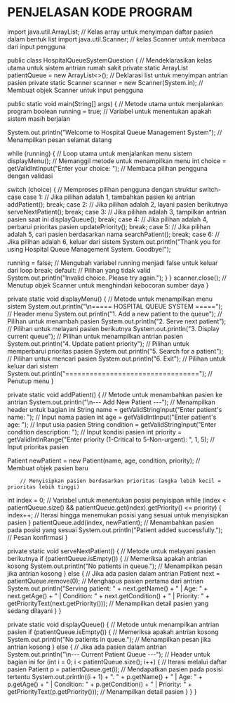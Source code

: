 # PENJELASAN KODE PROGRAM 

import java.util.ArrayList;                                             // Kelas array untuk menyimpan daftar pasien dalam bentuk list
import java.util.Scanner;                                               // kelas Scanner untuk membaca dari input pengguna

public class HospitalQueueSystemQuestion {                             // Mendeklarasikan kelas utama untuk sistem antrian rumah sakit
private static ArrayList<Patient> patientQueue = new ArrayList<>();    // Deklarasi list untuk menyimpan antrian pasien
private static Scanner scanner = new Scanner(System.in);               // Membuat objek Scanner untuk input pengguna

public static void main(String[] args) {                              // Metode utama untuk menjalankan program
boolean running = true;                                               // Variabel untuk menentukan apakah sistem masih berjalan

System.out.println("Welcome to Hospital Queue Management System");    // Menampilkan pesan selamat datang

while (running) {                                                     // Loop utama untuk menjalankan menu sistem
displayMenu(); // Memanggil metode untuk menampilkan menu
int choice = getValidIntInput("Enter your choice: ");                // Membaca pilihan pengguna dengan validasi

switch (choice) {                                                    // Memproses pilihan pengguna dengan struktur switch-case
case 1:                           // Jika pilihan adalah 1, tambahkan pasien ke antrian
addPatient(); 
break;
case 2:                          // Jika pilihan adalah 2, layani pasien berikutnya
serveNextPatient();
break;
case 3:                         // Jika pilihan adalah 3, tampilkan antrian pasien saat ini
displayQueue();
break;
case 4:                        // Jika pilihan adalah 4, perbarui prioritas pasien
updatePriority();
break;
case 5:                       // Jika pilihan adalah 5, cari pasien berdasarkan nama
searchPatient();
break;
case 6:                      // Jika pilihan adalah 6, keluar dari sistem
System.out.println("Thank you for using Hospital Queue Management System. Goodbye!");

running = false;                                                     // Mengubah variabel running menjadi false untuk keluar dari loop
break;
default:                                                            // Pilihan yang tidak valid
System.out.println("Invalid choice. Please try again.");
  }
}
scanner.close();                                                   // Menutup objek Scanner untuk menghindari kebocoran sumber daya
  }

private static void displayMenu() {                               // Metode untuk menampilkan menu sistem
System.out.println("\n===== HOSPITAL QUEUE SYSTEM =====");        // Header menu
System.out.println("1. Add a new patient to the queue");          // Pilihan untuk menambah pasien
System.out.println("2. Serve next patient");                      // Pilihan untuk melayani pasien berikutnya
System.out.println("3. Display current queue");                   // Pilihan untuk menampilkan antrian pasien
System.out.println("4. Update patient priority");                 // Pilihan untuk memperbarui prioritas pasien
System.out.println("5. Search for a patient");                    // Pilihan untuk mencari pasien
System.out.println("6. Exit");                                    // Pilihan untuk keluar dari sistem
System.out.println("=================================");          // Penutup menu
    }

private static void addPatient() {                                                         // Metode untuk menambahkan pasien ke antrian
System.out.println("\n--- Add New Patient ---");                                           // Menampilkan header untuk bagian ini
String name = getValidStringInput("Enter patient's name: ");                               // Input nama pasien
int age = getValidIntInput("Enter patient's age: ");                                       // Input usia pasien
String condition = getValidStringInput("Enter condition description: ");                   // Input kondisi pasien
int priority = getValidIntInRange("Enter priority (1-Critical to 5-Non-urgent): ", 1, 5);  // Input prioritas pasien

Patient newPatient = new Patient(name, age, condition, priority);                                  // Membuat objek pasien baru

        // Menyisipkan pasien berdasarkan prioritas (angka lebih kecil = prioritas lebih tinggi)
int index = 0;                                                                                     // Variabel untuk menentukan posisi penyisipan
while (index < patientQueue.size() && patientQueue.get(index).getPriority() <= priority) {
index++;                                                                                           // Iterasi hingga menemukan posisi yang sesuai untuk menyisipkan pasien
}
patientQueue.add(index, newPatient);                                                               // Menambahkan pasien pada posisi yang sesuai
System.out.println("Patient added successfully."); // Pesan konfirmasi
}

private static void serveNextPatient() {                                                 // Metode untuk melayani pasien berikutnya
if (patientQueue.isEmpty()) {                                                            // Memeriksa apakah antrian kosong
System.out.println("No patients in queue.");                                             // Menampilkan pesan jika antrian kosong
} else { // Jika ada pasien dalam antrian
Patient next = patientQueue.remove(0);                                                  // Menghapus pasien pertama dari antrian
System.out.println("Serving patient: " + next.getName() +
                " | Age: " + next.getAge() +
                " | Condition: " + next.getCondition() +
                " | Priority: " + getPriorityText(next.getPriority()));                 // Menampilkan detail pasien yang sedang dilayani
        }
    }

private static void displayQueue() {                                                   // Metode untuk menampilkan antrian pasien
if (patientQueue.isEmpty()) {                                                          // Memeriksa apakah antrian kosong
System.out.println("No patients in queue.");                                           // Menampilkan pesan jika antrian kosong
} else {                                                                               // Jika ada pasien dalam antrian
System.out.println("\n--- Current Patient Queue ---");                                 // Header untuk bagian ini
for (int i = 0; i < patientQueue.size(); i++) {                                        // Iterasi melalui daftar pasien
Patient p = patientQueue.get(i);                                                       // Mendapatkan pasien pada posisi tertentu
System.out.println((i + 1) + ". " + p.getName() +
                    " | Age: " + p.getAge() +
                    " | Condition: " + p.getCondition() +
                    " | Priority: " + getPriorityText(p.getPriority()));               // Menampilkan detail pasien
            }
        }
    }

